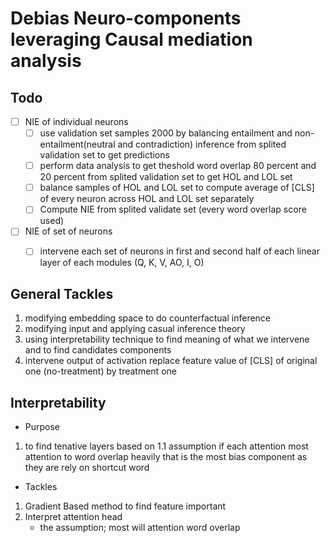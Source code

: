 # Debias Neuro-components leveraging Causal mediation analysis

## Todo
- [ ] NIE of individual neurons
    - [ ] use validation set samples 2000 by balancing entailment and non-entailment(neutral and contradiction) inference from splited validation set to get predictions
    - [ ] perform data analysis to get theshold word overlap 80 percent and 20 percent from splited validation set to get HOL and LOL set
    - [ ] balance samples of HOL and LOL set to compute average of [CLS] of every neuron across HOL and LOL set separately
    - [ ] Compute NIE from splited validate set (every word overlap score used)

- [ ] NIE of set of neurons
    - [ ] intervene each set of neurons in first and second half of each linear layer of each modules (Q, K, V, AO, I, O)



## General Tackles
1. modifying embedding space to do counterfactual inference
2. modifying input and applying casual inference theory 
3. using interpretability technique to find meaning of what we intervene and to find candidates components
4. intervene output of activation replace feature value of [CLS] of original one (no-treatment) by treatment one 


## Interpretability

* Purpose 

1. to find tenative layers based on
    1.1 assumption if each attention most attention to word overlap heavily that is the most bias component 
as they are rely on shortcut word

* Tackles

1. Gradient Based method to find feature important
2. Interpret attention head 
    - the assumption; most will attention word overlap

